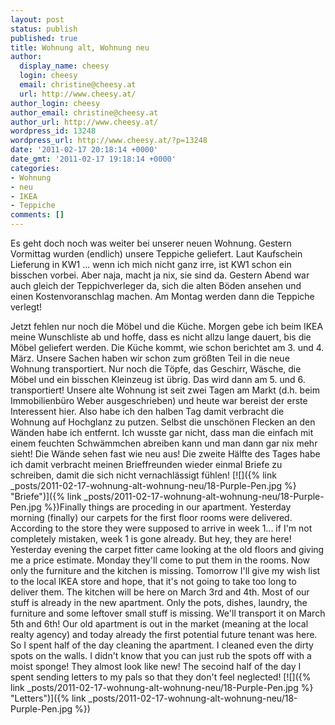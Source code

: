 ```yaml
---
layout: post
status: publish
published: true
title: Wohnung alt, Wohnung neu
author:
  display_name: cheesy
  login: cheesy
  email: christine@cheesy.at
  url: http://www.cheesy.at/
author_login: cheesy
author_email: christine@cheesy.at
author_url: http://www.cheesy.at/
wordpress_id: 13248
wordpress_url: http://www.cheesy.at/?p=13248
date: '2011-02-17 20:18:14 +0000'
date_gmt: '2011-02-17 19:18:14 +0000'
categories:
- Wohnung
- neu
- IKEA
- Teppiche
comments: []
---
```

<!--:de-->Es geht doch noch was weiter bei unserer neuen Wohnung. Gestern Vormittag wurden (endlich) unsere Teppiche geliefert. Laut Kaufschein Lieferung in KW1 ... wenn ich mich nicht ganz irre, ist KW1 schon ein bisschen vorbei. Aber naja, macht ja nix, sie sind da. Gestern Abend war auch gleich der Teppichverleger da, sich die alten Böden ansehen und einen Kostenvoranschlag machen. Am Montag werden dann die Teppiche verlegt!
Jetzt fehlen nur noch die Möbel und die Küche. Morgen gebe ich beim IKEA meine Wunschliste ab und hoffe, dass es nicht allzu lange dauert, bis die Möbel geliefert werden. Die Küche kommt, wie schon berichtet am 3. und 4. März.
Unsere Sachen haben wir schon zum größten Teil in die neue Wohnung transportiert. Nur noch die Töpfe, das Geschirr, Wäsche, die Möbel und ein bisschen Kleinzeug ist übrig. Das wird dann am 5. und 6. transportiert!
Unsere alte Wohnung ist seit zwei Tagen am Markt (d.h. beim Immobilienbüro Weber ausgeschrieben) und heute war bereist der erste Interessent hier. Also habe ich den halben Tag damit verbracht die Wohnung auf Hochglanz zu putzen. Selbst die unschönen Flecken an den Wänden habe ich entfernt. Ich wusste gar nicht, dass man die einfach mit einem feuchten Schwämmchen abreiben kann und man dann gar nix mehr sieht! Die Wände sehen fast wie neu aus!
Die zweite Hälfte des Tages habe ich damit verbracht meinen Brieffreunden wieder einmal Briefe zu schreiben, damit die sich nicht vernachlässigt fühlen!
[![]({% link _posts/2011-02-17-wohnung-alt-wohnung-neu/18-Purple-Pen.jpg %} "Briefe")]({% link _posts/2011-02-17-wohnung-alt-wohnung-neu/18-Purple-Pen.jpg %})<!--:--><!--:en-->Finally things are proceding in our apartment. Yesterday morning (finally) our carpets for the first floor rooms were delivered. According to the store they were supposed to arrive in week 1... if I'm not completely mistaken, week 1 is gone already. But hey, they are here! Yesterday evening the carpet fitter came looking at the old floors and giving me a price estimate. Monday they'll come to put them in the rooms.
Now only the furniture and the kitchen is missing. Tomorrow I'll give my wish list to the local IKEA store and hope, that it's not going to take too long to deliver them. The kitchen will be here on March 3rd and 4th.
Most of our stuff is already in the new apartment. Only the pots, dishes, laundry, the furniture and some leftover small stuff is missing. We'll transport it on March 5th and 6th!
Our old apartment is out in the market (meaning at the local realty agency) and today already the first potential future tenant was here. So I spent half of the day cleaning the apartment. I cleaned even the dirty spots on the walls. I didn't know that you can just rub the spots off with a moist sponge! They almost look like new!
The secoind half of the day I spent sending letters to my pals so that they don't feel neglected!
[![]({% link _posts/2011-02-17-wohnung-alt-wohnung-neu/18-Purple-Pen.jpg %} "Letters")]({% link _posts/2011-02-17-wohnung-alt-wohnung-neu/18-Purple-Pen.jpg %})<!--:-->
